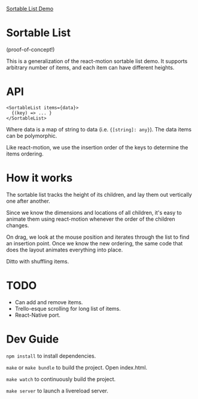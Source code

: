 [Sortable List Demo](https://hayeah.github.io/react-SortableList)

# Sortable List

(proof-of-concept!)

This is a generalization of the react-motion sortable list demo. It supports arbitrary number of items, and each item can have different heights.

# API

```
<SortableList items={data}>
  {(key) => ... }
</SortableList>
```

Where data is a map of string to data (i.e. `{[string]: any}`). The data items can be polymorphic.

Like react-motion, we use the insertion order of the keys to determine the items ordering.

# How it works

The sortable list tracks the height of its children, and lay them out vertically one after another.

Since we know the dimensions and locations of all children, it's easy to animate them using react-motion whenever the order of the children changes.

On drag, we look at the mouse position and iterates through the list to find an insertion point. Once we know the new ordering, the same code that does the layout animates everything into place.

Ditto with shuffling items.

# TODO

+ Can add and remove items.
+ Trello-esque scrolling for long list of items.
+ React-Native port.

# Dev Guide

`npm install` to install dependencies.

`make` or `make bundle` to build the project. Open index.html.

`make watch` to continuously build the project.

`make server` to launch a livereload server.
